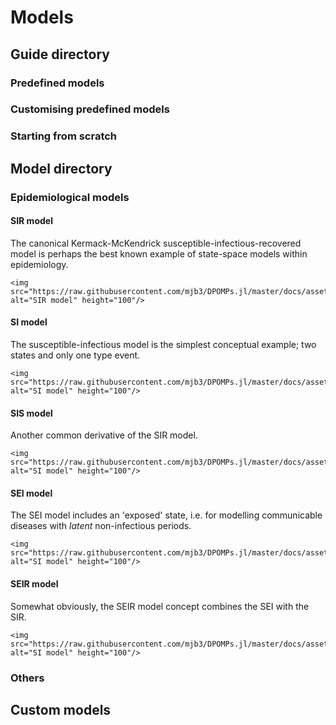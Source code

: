 # Models

## Guide directory

### Predefined models

### Customising predefined models

### Starting from scratch

## Model directory

### Epidemiological models

#### SIR model
The canonical Kermack-McKendrick susceptible-infectious-recovered model is perhaps the best known example of state-space models within epidemiology.

```@raw html
<img src="https://raw.githubusercontent.com/mjb3/DPOMPs.jl/master/docs/assets/mdl/sir.png" alt="SIR model" height="100"/>
```

#### SI model
The susceptible-infectious model is the simplest conceptual example; two states and only one type event.

```@raw html
<img src="https://raw.githubusercontent.com/mjb3/DPOMPs.jl/master/docs/assets/mdl/si.png" alt="SI model" height="100"/>
```

#### SIS model
Another common derivative of the SIR model.

```@raw html
<img src="https://raw.githubusercontent.com/mjb3/DPOMPs.jl/master/docs/assets/mdl/sis.png" alt="SI model" height="100"/>
```

#### SEI model
The SEI model includes an 'exposed' state, i.e. for modelling communicable diseases with *latent* non-infectious periods.

```@raw html
<img src="https://raw.githubusercontent.com/mjb3/DPOMPs.jl/master/docs/assets/mdl/sei.png" alt="SI model" height="100"/>
```

#### SEIR model
Somewhat obviously, the SEIR model concept combines the SEI with the SIR.

```@raw html
<img src="https://raw.githubusercontent.com/mjb3/DPOMPs.jl/master/docs/assets/mdl/seir.png" alt="SI model" height="100"/>
```

### Others

## Custom models
